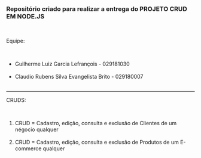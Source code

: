 <h3>Repositório criado para realizar a entrega do PROJETO CRUD EM NODE.JS</h3>
<br>
<p>Equipe:</p>
<br>
<ul>
	<li>Guilherme Luiz Garcia Lefrançois - 029181030</li>
	<br>
	<li>Claudio Rubens Silva Evangelista Brito - 029180007</li>
	<br>
</ul>
<hr>
<p>CRUDS:</p>
<br>
<ol>
	<li>CRUD = Cadastro, edição, consulta e exclusão de Clientes de um négocio qualquer</li>
	<br>
	<li>CRUD = Cadastro, edição, consulta e exclusão de Produtos de um E-commerce qualquer</li>
	<br>
</ol>
